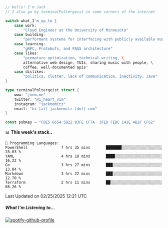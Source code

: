 ```go
// Hello! I'm Jack
// I also go by terminalPoltergeist in some corners of the internet

switch what_I'm_up_to {
    case work:
        "Cloud Engineer at the University of Minnesota"
    case building:
        "performant systems for interfacing with publicly available music datasets"
    case learning:
        "gRPC, Protobufs, and PAAS architecture"
    case likes:
        "premature optimization, technical writing, \
        alternative web-design, TUIs, sharing music with people, \
        coffee, well-documented apis"
    case dislikes:
        "politics, clutter, lack of communication, inactivity, Java"
}

type terminalPoltergeist struct {
    www: "jnem.me"
    twitter: "@i_heart_vim"
    instagram: "jacknemitz"
    email: "hi [at] jacknemitz [dot] com"
}

const pubKey = "FBE5 6654 5B22 93FE CF7A  3FED FEBC 141E 4B2F CF62"
```

<!--START_SECTION:waka-->
📊 **This week's stack..** 

```text
💬 Programming Languages: 
PowerShell               7 hrs 35 mins       ███████░░░░░░░░░░░░░░░░░░   28.63 % 
YAML                     4 hrs 18 mins       ████░░░░░░░░░░░░░░░░░░░░░   16.22 % 
Go                       3 hrs 27 mins       ███░░░░░░░░░░░░░░░░░░░░░░   13.04 % 
Markdown                 3 hrs 22 mins       ███░░░░░░░░░░░░░░░░░░░░░░   12.70 % 
Terraform                2 hrs 11 mins       ██░░░░░░░░░░░░░░░░░░░░░░░   08.26 % 
```


 Last Updated on 02/25/2025 12:21 UTC
<!--END_SECTION:waka-->

##### What I'm Listening to...

[![spotify-github-profile](https://jnem.me/listening-item?maxAge=2592000)](https://jnem.me/listening)

